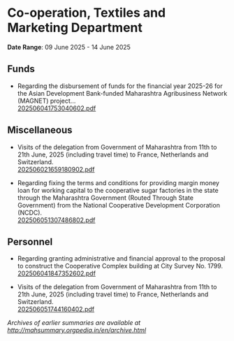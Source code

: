# Co-operation, Textiles and Marketing Department

**Date Range**: 09 June 2025 - 14 June 2025


## Funds
- Regarding the disbursement of funds for the financial year 2025-26 for the Asian Development Bank-funded Maharashtra Agribusiness Network (MAGNET) project...\
  [202506041753040602.pdf](https://gr.maharashtra.gov.in/Site/Upload/Government%20Resolutions/English/202506041753040602.pdf)

## Miscellaneous
- Visits of the delegation from Government of Maharashtra from 11th to 21th June, 2025 (including travel time) to France, Netherlands and Switzerland.\
  [202506021659180902.pdf](https://gr.maharashtra.gov.in/Site/Upload/Government%20Resolutions/English/202506021659180902.pdf)

- Regarding fixing the terms and conditions for providing margin money loan for working capital to the cooperative sugar factories in the state through the Maharashtra Government (Routed Through State Government) from the National Cooperative Development Corporation (NCDC).\
  [202506051307486802.pdf](https://gr.maharashtra.gov.in/Site/Upload/Government%20Resolutions/English/202506051307486802.pdf)

## Personnel
- Regarding granting administrative and financial approval to the proposal to construct the Cooperative Complex building at City Survey No. 1799.\
  [202506041847352602.pdf](https://gr.maharashtra.gov.in/Site/Upload/Government%20Resolutions/English/202506041847352602.pdf)

- Visits of the delegation from Government of Maharashtra from 11th to 21th June, 2025 (including travel time) to France, Netherlands and Switzerland.\
  [202506051744160402.pdf](https://gr.maharashtra.gov.in/Site/Upload/Government%20Resolutions/English/202506051744160402.pdf)


*Archives of earlier summaries are available at http://mahsummary.orgpedia.in/en/archive.html*